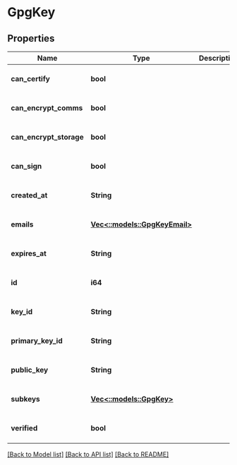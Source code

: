 # GpgKey

## Properties
Name | Type | Description | Notes
------------ | ------------- | ------------- | -------------
**can_certify** | **bool** |  | [optional] [default to null]
**can_encrypt_comms** | **bool** |  | [optional] [default to null]
**can_encrypt_storage** | **bool** |  | [optional] [default to null]
**can_sign** | **bool** |  | [optional] [default to null]
**created_at** | **String** |  | [optional] [default to null]
**emails** | [**Vec<::models::GpgKeyEmail>**](GPGKeyEmail.md) |  | [optional] [default to null]
**expires_at** | **String** |  | [optional] [default to null]
**id** | **i64** |  | [optional] [default to null]
**key_id** | **String** |  | [optional] [default to null]
**primary_key_id** | **String** |  | [optional] [default to null]
**public_key** | **String** |  | [optional] [default to null]
**subkeys** | [**Vec<::models::GpgKey>**](GPGKey.md) |  | [optional] [default to null]
**verified** | **bool** |  | [optional] [default to null]

[[Back to Model list]](../README.md#documentation-for-models) [[Back to API list]](../README.md#documentation-for-api-endpoints) [[Back to README]](../README.md)


